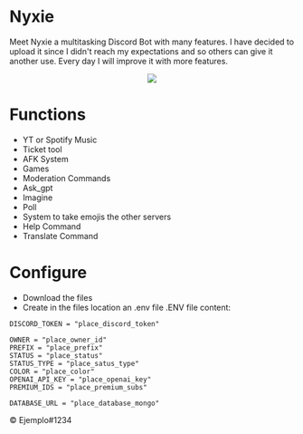 # Nyxie
Meet Nyxie a multitasking Discord Bot with many features. I have decided to upload it since I didn't reach my expectations and so others can give it another use. Every day I will improve it with more features.

<center>
<img src="https://i.imgur.com/gw4mLRC.png" >
</center>

# Functions

- YT or Spotify Music
- Ticket tool
- AFK System
- Games
- Moderation Commands
- Ask_gpt
- Imagine
- Poll
- System to take emojis the other servers
- Help Command
- Translate Command

# Configure

- Download the files
- Create in the files location an .env file
.ENV file content:

```
DISCORD_TOKEN = "place_discord_token"

OWNER = "place_owner_id"
PREFIX = "place_prefix"
STATUS = "place_status"
STATUS_TYPE = "place_satus_type"
COLOR = "place_color"
OPENAI_API_KEY = "place_openai_key"
PREMIUM_IDS = "place_premium_subs" 

DATABASE_URL = "place_database_mongo"
```

© Ejemplo#1234
